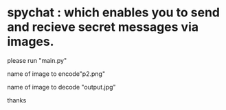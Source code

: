 # spychat : which enables you to send and recieve secret messages via images.
please run "main.py" 

name of image to encode"p2.png"

name of image to decode "output.jpg"

thanks 
